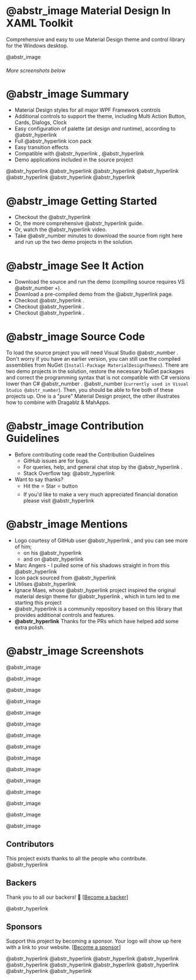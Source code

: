 #  @abstr_image Material Design In XAML Toolkit

Comprehensive and easy to use Material Design theme and control library for the Windows desktop.

@abstr_image 

###### More screenshots below

#  @abstr_image Summary

  * Material Design styles for all major WPF Framework controls
  * Additional controls to support the theme, including Multi Action Button, Cards, Dialogs, Clock
  * Easy configuration of palette (at design _and_ runtime), according to @abstr_hyperlink 
  * Full @abstr_hyperlink icon pack
  * Easy transition effects
  * Compatible with @abstr_hyperlink , @abstr_hyperlink 
  * Demo applications included in the source project



@abstr_hyperlink @abstr_hyperlink @abstr_hyperlink @abstr_hyperlink @abstr_hyperlink @abstr_hyperlink @abstr_hyperlink 

#  @abstr_image Getting Started

  * Checkout the @abstr_hyperlink 
  * Or, the more comprehensive @abstr_hyperlink guide.
  * Or, watch the @abstr_hyperlink video.
  * Take @abstr_number minutes to download the source from right here and run up the two demo projects in the solution.



#  @abstr_image See It Action

  * Download the source and run the demo (compiling source requires VS @abstr_number +).
  * Download a pre-compiled demo from the @abstr_hyperlink page.
  * Checkout @abstr_hyperlink .
  * Checkout @abstr_hyperlink .
  * Checkout @abstr_hyperlink .



#  @abstr_image Source Code

To load the source project you will need Visual Studio @abstr_number . Don't worry if you have an earlier version, you can still use the compiled assemblies from NuGet (`Install-Package MaterialDesignThemes`). There are two demo projects in the solution, restore the necessary NuGet packages and correct the programming syntax that is not compatible with C# versions lower than C# @abstr_number . @abstr_number (`currently used in Visual Studio @abstr_number`). Then, you should be able to fire both of these projects up. One is a "pure" Material Design project, the other illustrates how to combine with Dragablz & MahApps.

#  @abstr_image Contribution Guidelines

  * Before contributing code read the Contribution Guidelines 
    * GitHub issues are for bugs.
    * For queries, help, and general chat stop by the @abstr_hyperlink .
    * Stack Overflow tag: @abstr_hyperlink 
  * Want to say thanks? 
    * Hit the :star: Star :star: button
    * If you'd like to make a very much appreciated financial donation please visit @abstr_hyperlink 



#  @abstr_image Mentions

  * Logo courtesy of GitHub user @abstr_hyperlink , and you can see more of him; 
    * on his @abstr_hyperlink 
    * and on @abstr_hyperlink 
  * Marc Angers - I pulled some of his shadows straight in from this @abstr_hyperlink 
  * Icon pack sourced from @abstr_hyperlink 
  * Utilises @abstr_hyperlink 
  * Ignace Maes, whose @abstr_hyperlink project inspired the original material design theme for @abstr_hyperlink , which in turn led to me starting this project
  * @abstr_hyperlink is a community repository based on this library that provides additional controls and features.
  * **@abstr_hyperlink** Thanks for the PRs which have helped add some extra polish. 



#  @abstr_image Screenshots

@abstr_image 

@abstr_image 

@abstr_image 

@abstr_image 

@abstr_image 

@abstr_image 

@abstr_image 

@abstr_image 

@abstr_image 

@abstr_image 

@abstr_image 

@abstr_image 

@abstr_image 

@abstr_image 

@abstr_image 

## Contributors

This project exists thanks to all the people who contribute. @abstr_hyperlink 

## Backers

Thank you to all our backers! 🙏 [[Become a backer](https://opencollective.com/materialdesigninxaml#backer)]

@abstr_hyperlink 

## Sponsors

Support this project by becoming a sponsor. Your logo will show up here with a link to your website. [[Become a sponsor](https://opencollective.com/materialdesigninxaml#sponsor)]

@abstr_hyperlink @abstr_hyperlink @abstr_hyperlink @abstr_hyperlink @abstr_hyperlink @abstr_hyperlink @abstr_hyperlink @abstr_hyperlink @abstr_hyperlink @abstr_hyperlink 
